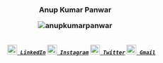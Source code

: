 <h3 align="center">Anup Kumar Panwar 
<p align="center"> <img src="https://komarev.com/ghpvc/?username=anupkumarpanwar" alt="anupkumarpanwar" /> </p>
</h3>
<h5 align="center">
  <code>
    <a href="https://www.linkedin.com/in/anupkumarpanwar/" title="LinkedIn Profile"><img width="22" src="https://github.com/anupkumarpanwar/anupkumarpanwar/blob/master/images/linkedin.svg"> LinkedIn</a></code>
  <code><a href="https://www.instagram.com/anupkumarpanwar/" title="Instagram Profile"><img width="22" src="https://github.com/anupkumarpanwar/anupkumarpanwar/blob/master/images/instagram.svg"> Instagram</a></code>
    <code><a href="https://www.twitter.com/anupkumarpanwar" title="Twitter Profile"><img width="22" src="https://github.com/anupkumarpanwar/anupkumarpanwar/blob/master/images/twitter.png"> Twitter</a></code>
    <code><a href="mailto:1anuppanwar@gmail.com" title="Send Email"><img width="22" src="https://github.com/anupkumarpanwar/anupkumarpanwar/blob/master/images/gmail.png"> Gmail</a></code>
</h5>
<br>

